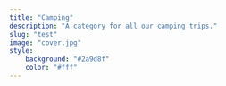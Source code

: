 ```yaml
---
title: "Camping"
description: "A category for all our camping trips."
slug: "test"
image: "cover.jpg"
style:
    background: "#2a9d8f"
    color: "#fff"
---
```

